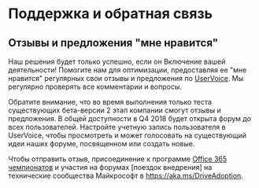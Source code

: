 # <a name="feedback-and-support"></a>Поддержка и обратная связь

## <a name="provide-us-feedback"></a>Отзывы и предложения "мне нравится"

Наш решения будет только успешно, если он Включение вашей деятельности!  Помогите нам для оптимизации, предоставляя ее "мне нравится" регулярных свои отзывы и предложения по [UserVoice](https://microsoftteams.uservoice.com/forums/913429-learning-solutions).  Мы регулярно проверять все комментарии и вопросы.

Обратите внимание, что во время выполнения только теста существующих бета-версии 2 этап компании смогут отзывы и предложения.  В общей доступности в Q4 2018 будет открыта форум до всех пользователей. Настройте учетную запись пользователя в UserVoice, чтобы просмотреть и может голосовать на существующий идеи наших форуме, посвященном или создать новые.  

Чтобы отправить отзыв, присоединение к программе [Office 365 чемпионатов](https://aka.ms/O365Champions) и участия на форумах [поездок внедрения] на технические сообщества Майкрософт в https://aka.ms/DriveAdoption. 

